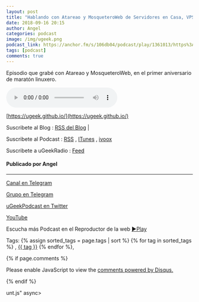 ```yaml
---
layout: post
title: "Hablando con Atareao y MosqueteroWeb de Servidores en Casa, VPS,..."
date: 2018-09-16 20:15
author: Angel
categories: podcast
image: /img/ugeek.png
podcast_link: https://anchor.fm/s/106db04/podcast/play/1361013/https%3A%2F%2Fd3ctxlq1ktw2nl.cloudfront.net%2Fstaging%2F2018-8-16%2FHablando-con-Atareao-y-Mosquet-ce101f6dc13f9.m4a
tags: [podcast]
comments: true
---
```


Episodio que grabé con Atareao y MosqueteroWeb, en el primer aniversario de maratón linuxero.

<audio controls>
<source src='https://anchor.fm/s/106db04/podcast/play/1361013/https%3A%2F%2Fd3ctxlq1ktw2nl.cloudfront.net%2Fstaging%2F2018-8-16%2FHablando-con-Atareao-y-Mosquet-ce101f6dc13f9.m4a'>
Your browser does not support the audio element.
</audio>



[https://ugeek.github.io/](https://ugeek.github.io/)

Suscribete al Blog :  [RSS del Blog](http://feeds.feedburner.com/uGeekBlog) |

Suscribete al Podcast :  [RSS](http://feeds.feedburner.com/ugeek) , [ITunes](https://itunes.apple.com/us/podcast/ugeek/id1201421866?mt=2) , [ivoox](https://www.ivoox.com/podcast-ugeek_sq_f1383493_1.html)

Suscribete a uGeekRadio : [Feed](http://feeds.feedburner.com/uGeekRadio)  
#### Publicado por Angel  	

---  


[Canal en Telegram](https://t.me/uGeek) 

[Grupo en Telegram](https://t.me/uGeekPodcast)  

[uGeekPodcast en Twitter](https://twitter.com/ugeekpodcast)  

[YouTube](https://www.youtube.com/channel/UCVmGqdwOeswJ55IFmsYNlww)  

Escucha más Podcast en el Reproductor de la web [►Play](https://ugeek.github.io/podcasts/)  

Tags: {% assign sorted_tags = page.tags | sort %} {% for tag in sorted_tags %} , <span class="tag"><a href="/tag#{{ tag }}">{{ tag }}</a></span> {% endfor %},  

{% if page.comments %}
<div id="disqus_thread"></div>
<script>

/**
*  RECOMMENDED CONFIGURATION VARIABLES: EDIT AND UNCOMMENT THE SECTION BELOW TO INSERT DYNAMIC VALUES FROM YOUR PLATFORM OR CMS.
*  LEARN WHY DEFINING THESE VARIABLES IS IMPORTANT: https://disqus.com/admin/universalcode/#configuration-variables*/
/*
var disqus_config = function () {
this.page.url = PAGE_URL;  // Replace PAGE_URL with your page's canonical URL variable
this.page.identifier = PAGE_IDENTIFIER; // Replace PAGE_IDENTIFIER with your page's unique identifier variable
};
*/
(function() { // DON'T EDIT BELOW THIS LINE
var d = document, s = d.createElement('script');
s.src = 'https://https-angelbcn-github-io-ugeek.disqus.com/embed.js';
s.setAttribute('data-timestamp', +new Date());
(d.head || d.body).appendChild(s);
})();
</script>
<noscript>Please enable JavaScript to view the <a href="https://disqus.com/?ref_noscript">comments powered by Disqus.</a></noscript>

{% endif %}

<script id="dsq-count-scr" src="//https-angelbcn-github-io-ugeek.disqus.com/count.js" async></script>
unt.js" async></script>